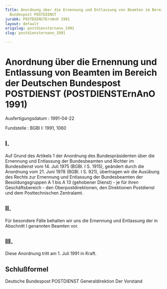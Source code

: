 ```yaml
---
Title: Anordnung über die Ernennung und Entlassung von Beamten im Bereich der Deutschen
  Bundespost POSTDIENST
jurabk: POSTDIENSTErnAnO 1991
layout: default
origslug: postdiensternano_1991
slug: postdiensternano_1991

---
```


# Anordnung über die Ernennung und Entlassung von Beamten im Bereich der Deutschen Bundespost POSTDIENST (POSTDIENSTErnAnO 1991)

Ausfertigungsdatum
:   1991-04-22

Fundstelle
:   BGBl I: 1991, 1060



## I.

Auf Grund des Artikels 1 der Anordnung des Bundespräsidenten über die
Ernennung und Entlassung der Bundesbeamten und Richter im Bundesdienst
vom 14. Juli 1975 (BGBl. I S. 1915), geändert durch die Anordnung vom
21\. Juni 1978 (BGBl. I S. 921), übertragen wir die Ausübung des Rechts
zur Ernennung und Entlassung der Bundesbeamten der Besoldungsgruppen A
1 bis A 13 (gehobener Dienst) - je für ihren Geschäftsbereich - den
Oberpostdirektionen, den Direktionen Postdienst und dem
Posttechnischen Zentralamt.


## II.

Für besondere Fälle behalten wir uns die Ernennung und Entlassung der
in Abschnitt I genannten Beamten vor.


## III.

Diese Anordnung tritt am 1. Juli 1991 in Kraft.


## Schlußformel

Deutsche Bundespost POSTDIENST
Generaldirektion
Der Vorstand

